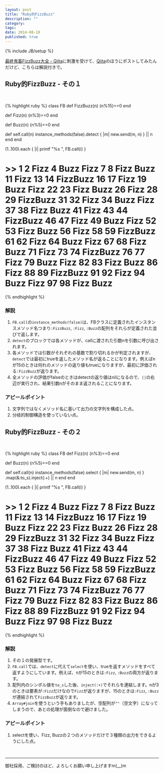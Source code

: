```yaml
---
layout: post
title: "Ruby的FizzBuzz"
description: ""
category: 
tags: 
date: 2014-08-10
published: true
---
```

{% include JB/setup %}

[最終鬼畜FizzBuzz大全 - Qiita](http://qiita.com/tadsan/items/51d39ec7b49a8e8ee7fd "最終鬼畜FizzBuzz大全 - Qiita")に刺激を受けて、[Qiita](http://qiita.com/merborne/items/15b4bbdb2bf46d7ad0c0 "Ruby的FizzBuzz - Qiita")のほうにポストしてみたんだけど、こちらは解説付きで。

## Ruby的FizzBuzz - その１

<br/>

{% highlight ruby %}
class FB
  def FizzBuzz(n)
    (n%15)==0
  end

  def Fizz(n)
    (n%3)==0
  end

  def Buzz(n)
    (n%5)==0
  end

  def self.call(n)
    instance_methods(false).detect { |m| new.send(m, n) } || n
  end
end

(1..100).each { |i| printf "%s ", FB.call(i) }

# >> 1 2 Fizz 4 Buzz Fizz 7 8 Fizz Buzz 11 Fizz 13 14 FizzBuzz 16 17 Fizz 19 Buzz Fizz 22 23 Fizz Buzz 26 Fizz 28 29 FizzBuzz 31 32 Fizz 34 Buzz Fizz 37 38 Fizz Buzz 41 Fizz 43 44 FizzBuzz 46 47 Fizz 49 Buzz Fizz 52 53 Fizz Buzz 56 Fizz 58 59 FizzBuzz 61 62 Fizz 64 Buzz Fizz 67 68 Fizz Buzz 71 Fizz 73 74 FizzBuzz 76 77 Fizz 79 Buzz Fizz 82 83 Fizz Buzz 86 Fizz 88 89 FizzBuzz 91 92 Fizz 94 Buzz Fizz 97 98 Fizz Buzz 
{% endhighlight %}

### 解説

1. `FB.call`の`instance_methods(false)`は、FBクラスに定義されたインスタンスメソッド名つまり`:FizzBuzz`, `:Fizz`, `:Buzz`の配列をそれらが定義された並びで返します。
2. `detect`のブロックでは各メソッドが、callに渡された引数nを引数に呼び出されます。
3. 各メソッドでは引数がそれぞれの基数で割り切れるかが判定されますが、`detect`では最初にtrueを返したメソッド名が返ることになります。例えばnが15のときは何れのメソッドの返り値もtrueになりますが、最初に評価される`:FizzBuzz`が返ります。
4. 全メソッドの評価がfalseのときはdetectの返り値はnilになるので、`||`の右辺が実行され、結果引数nがそのまま返されることになります。

### アピールポイント

1. 文字列ではなくメソッド名に基いて出力の文字列を構成した点。
2. 分岐的制御構造を使っていない点。


## Ruby的FizzBuzz - その２

<br/>

{% highlight ruby %}
class FB
  def Fizz(n)
    (n%3)==0
  end

  def Buzz(n)
    (n%5)==0
  end

  def self.call(n)
    instance_methods(false).select { |m| new.send(m, n) }
                           .map(&:to_s).inject(:+) || n
  end
end

(1..100).each { |i| printf "%s ", FB.call(i) }

# >> 1 2 Fizz 4 Buzz Fizz 7 8 Fizz Buzz 11 Fizz 13 14 FizzBuzz 16 17 Fizz 19 Buzz Fizz 22 23 Fizz Buzz 26 Fizz 28 29 FizzBuzz 31 32 Fizz 34 Buzz Fizz 37 38 Fizz Buzz 41 Fizz 43 44 FizzBuzz 46 47 Fizz 49 Buzz Fizz 52 53 Fizz Buzz 56 Fizz 58 59 FizzBuzz 61 62 Fizz 64 Buzz Fizz 67 68 Fizz Buzz 71 Fizz 73 74 FizzBuzz 76 77 Fizz 79 Buzz Fizz 82 83 Fizz Buzz 86 Fizz 88 89 FizzBuzz 91 92 Fizz 94 Buzz Fizz 97 98 Fizz Buzz 
{% endhighlight %}


### 解説

1. その１の発展型です。
2. `FB.call`では、`detect`に代えて`select`を使い、trueを返すメソッドをすべて返すようにしています。例えば、nが15のときは`:Fizz`, `:Buzz`の両方が返ります。
3. 配列内のシンボル値を`to_s`した後、`inject(:+)`でそれらを連結します。nが3のときは要素が`:Fizz`だけなので`Fizz`が返りますが、15のときは`:Fizz`, `:Buzz`が連結されて`FizzBuzz`が返ります。
4. `Array#join`を使うという手もありましたが、空配列が`""`（空文字）になってしまうので、あとの処理が面倒なので避けました。


### アピールポイント

1. selectを使い、Fizz, Buzzの２つのメソッドだけで３種類の出力をできるようにした点。

<br/>

---

御社採用、ご検討のほど、よろしくお願い申し上げますm(__)m

